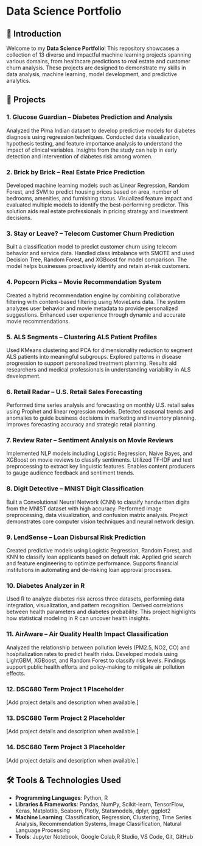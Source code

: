 # Data Science Portfolio

## 🚀 Introduction

Welcome to my **Data Science Portfolio**! This repository showcases a collection of 13 diverse and impactful machine learning projects spanning various domains, from healthcare predictions to real estate and customer churn analysis. These projects are designed to demonstrate my skills in data analysis, machine learning, model development, and predictive analytics.

## 📂 Projects

### 1. **Glucose Guardian – Diabetes Prediction and Analysis**
Analyzed the Pima Indian dataset to develop predictive models for diabetes diagnosis using regression techniques. Conducted data visualization, hypothesis testing, and feature importance analysis to understand the impact of clinical variables. Insights from the study can help in early detection and intervention of diabetes risk among women.

### 2. **Brick by Brick – Real Estate Price Prediction**
Developed machine learning models such as Linear Regression, Random Forest, and SVM to predict housing prices based on area, number of bedrooms, amenities, and furnishing status. Visualized feature impact and evaluated multiple models to identify the best-performing predictor. This solution aids real estate professionals in pricing strategy and investment decisions.

### 3. **Stay or Leave? – Telecom Customer Churn Prediction**
Built a classification model to predict customer churn using telecom behavior and service data. Handled class imbalance with SMOTE and used Decision Tree, Random Forest, and XGBoost for model comparison. The model helps businesses proactively identify and retain at-risk customers.

### 4. **Popcorn Picks – Movie Recommendation System**
Created a hybrid recommendation engine by combining collaborative filtering with content-based filtering using MovieLens data. The system analyzes user behavior and movie metadata to provide personalized suggestions. Enhanced user experience through dynamic and accurate movie recommendations.

### 5. **ALS Segments – Clustering ALS Patient Profiles**
Used KMeans clustering and PCA for dimensionality reduction to segment ALS patients into meaningful subgroups. Explored patterns in disease progression to support personalized treatment planning. Results aid researchers and medical professionals in understanding variability in ALS development.

### 6. **Retail Radar – U.S. Retail Sales Forecasting**
Performed time series analysis and forecasting on monthly U.S. retail sales using Prophet and linear regression models. Detected seasonal trends and anomalies to guide business decisions in marketing and inventory planning. Improves forecasting accuracy and strategic retail planning.

### 7. **Review Rater – Sentiment Analysis on Movie Reviews**
Implemented NLP models including Logistic Regression, Naive Bayes, and XGBoost on movie reviews to classify sentiments. Utilized TF-IDF and text preprocessing to extract key linguistic features. Enables content producers to gauge audience feedback and sentiment trends.

### 8. **Digit Detective – MNIST Digit Classification**
Built a Convolutional Neural Network (CNN) to classify handwritten digits from the MNIST dataset with high accuracy. Performed image preprocessing, data visualization, and confusion matrix analysis. Project demonstrates core computer vision techniques and neural network design.

### 9. **LendSense – Loan Disbursal Risk Prediction**
Created predictive models using Logistic Regression, Random Forest, and KNN to classify loan applicants based on default risk. Applied grid search and feature engineering to optimize performance. Supports financial institutions in automating and de-risking loan approval processes.

### 10. **Diabetes Analyzer in R**
Used R to analyze diabetes risk across three datasets, performing data integration, visualization, and pattern recognition. Derived correlations between health parameters and diabetes probability. This project highlights how statistical modeling in R can uncover health insights.

### 11. **AirAware – Air Quality Health Impact Classification**
Analyzed the relationship between pollution levels (PM2.5, NO2, CO) and hospitalization rates to predict health risks. Developed models using LightGBM, XGBoost, and Random Forest to classify risk levels. Findings support public health efforts and policy-making to mitigate air pollution effects.

### 12. **DSC680 Term Project 1 Placeholder**
[Add project details and description when available.]

### 13. **DSC680 Term Project 2 Placeholder**
[Add project details and description when available.]

### 14. **DSC680 Term Project 3 Placeholder**
[Add project details and description when available.]

## 🛠️ Tools & Technologies Used

- **Programming Languages**: Python, R
- **Libraries & Frameworks**: Pandas, NumPy, Scikit-learn, TensorFlow, Keras, Matplotlib, Seaborn, Plotly, Statsmodels, dplyr, ggplot2
- **Machine Learning**: Classification, Regression, Clustering, Time Series Analysis, Recommendation Systems, Image Classification, Natural Language Processing
- **Tools**: Jupyter Notebook, Google Colab,R Studio, VS Code, Git, GitHub


